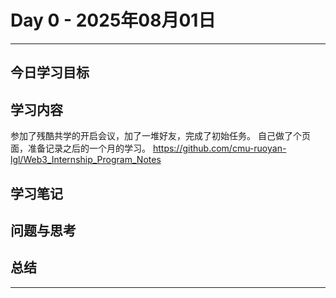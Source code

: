 # Day 0 - 2025年08月01日 

---

## 今日学习目标


## 学习内容

参加了残酷共学的开启会议，加了一堆好友，完成了初始任务。
自己做了个页面，准备记录之后的一个月的学习。
https://github.com/cmu-ruoyan-lgl/Web3_Internship_Program_Notes

## 学习笔记


## 问题与思考


## 总结


---
